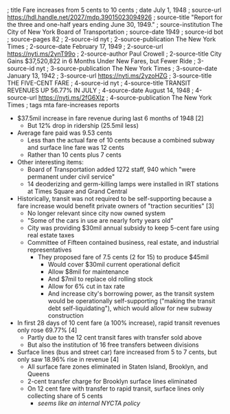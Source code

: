 ; title Fare increases from 5 cents to 10 cents
; date July 1, 1948
; source-url https://hdl.handle.net/2027/mdp.39015023094926
; source-title "Report for the three and one-half years ending June 30, 1949."
; source-institution The City of New York Board of Transportation
; source-date 1949
; source-id bot
; source-pages 82
; 2-source-id nyt
; 2-source-publication The New York Times
; 2-source-date February 17, 1949
; 2-source-url https://nyti.ms/2ynT99o
; 2-source-author Paul Crowell
; 2-source-title City Gains $37,520,822 in 6 Months Under New Fares, but Fewer Ride
; 3-source-id nyt
; 3-source-publication The New York Times
; 3-source-date January 13, 1942
; 3-source-url https://nyti.ms/2yzoHZG
; 3-source-title THE FIVE-CENT FARE
; 4-source-id nyt
; 4-source-title TRANSIT REVENUES UP 56.77% IN JULY
; 4-source-date August 14, 1948
; 4-source-url https://nyti.ms/2fG6XIz
; 4-source-publication The New York Times
; tags mta fare-increases reports

- $37.5mil increase in fare revenue during last 6 months of 1948 [2]
  - But 12% drop in ridership (25.5mil less)
- Average fare paid was 9.53 cents
  - Less than the actual fare of 10 cents because a combined subway and surface line fare was 12 cents
  - Rather than 10 cents plus 7 cents
- Other interesting items:
  - Board of Transportation added 1272 staff, 940 which "were permanent under civil service"
  - 14 deoderizing and germ-killing lamps were installed in IRT stations at Times Square and Grand Central
- Historically, transit was not required to be self-supporting because a fare increase would benefit private owners of "traction securities" [3]
  - No longer relevant since city now owned system
  - "Some of the cars in use are nearly forty years old"
  - City was providing $30mil annual subsidy to keep 5-cent fare using real estate taxes
  - Committee of Fifteen contained business, real estate, and industrial representatives
    - They proposed fare of 7.5 cents (2 for 15) to produce $45mil
      - Would cover $30mil current operational deficit
      - Allow $8mil for maintenance
      - And $7mil to replace old rolling stock
      - Allow for 6% cut in tax rate
      - And increase city's borrowing power, as the transit system would be operationally self-supporting ("making the transit debt self-liquidating"), which would allow for new subway construction
- In first 28 days of 10 cent fare (a 100% increase), rapid transit revenues only rose 69.77% [4]
  - Partly due to the 12 cent transit fares with transfer sold above
  - But also the institution of 16 free transfers between divisions
- Surface lines (bus and street car) fare increased from 5 to 7 cents, but only saw 18.96% rise in revenue [4]
  - All surface fare zones eliminated in Staten Island, Brooklyn, and Queens
  - 2-cent transfer charge for Brooklyn surface lines eliminated
  - On 12 cent fare with transfer to rapid transit, surface lines only collecting share of 5 cents
    - *seems like an internal NYCTA policy*
